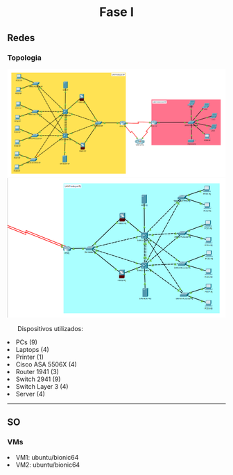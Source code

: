 <h1 align="center">Fase I</h1>

<h2>Redes</h2>

<h3>Topologia</h3>
<img src="https://github.com/hakstol/Projetos/blob/main/Fase%20I/Redes/topologia-pt1.png" /img>
<img src="https://github.com/hakstol/Projetos/blob/main/Fase%20I/Redes/topologia-pt2.png" /img>
<ul>Dispositivos utilizados:</ul>
<li>PCs (9)</li>
<li>Laptops (4)</li>
<li>Printer (1)</li>
<li>Cisco ASA 5506X (4)</li>
<li>Router 1941 (3)</li>
<li>Switch 2941 (9)</li>
<li>Switch Layer 3 (4)</li>
<li>Server (4)</li>

<hr /hr>

<h2>SO</h2>

<h3>VMs</h3>
<li>VM1: ubuntu/bionic64</li>
<li>VM2: ubuntu/bionic64</li>
